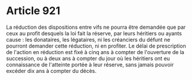 # Article 921

La réduction des dispositions entre vifs ne pourra être demandée que par ceux au profit desquels la loi fait la réserve, par leurs héritiers ou ayants cause : les donataires, les légataires, ni les créanciers du défunt ne pourront demander cette réduction, ni en profiter.   Le délai de prescription de l'action en réduction est fixé à cinq ans à compter de l'ouverture de la succession, ou à deux ans à compter du jour où les héritiers ont eu connaissance de l'atteinte portée à leur réserve, sans jamais pouvoir excéder dix ans à compter du décès.